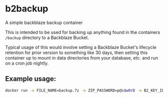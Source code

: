 # b2backup
A simple backblaze backup container

This is intended to be used for backing up anything found in the containers `/backup` directory to a Backblaze Bucket.

Typical usage of this would involve setting a Backblaze Bucket's lifecycle retention for prior version to something like 30 days, then setting this container up to mount in data directories from your database, etc. and run on a cron job nightly.

## Example usage:
```bash
docker run -e FILE_NAME=backup.7z -e ZIP_PASSWORD=p@s$w0rD -e B2_KEY_ID=... -e B2_KEY=... -e B2_BUCKET: my_bucket -v /mydir/data1:/backup/data1 -v /mydir/data2:/backup/data2 imvexxed/b2backup
```
